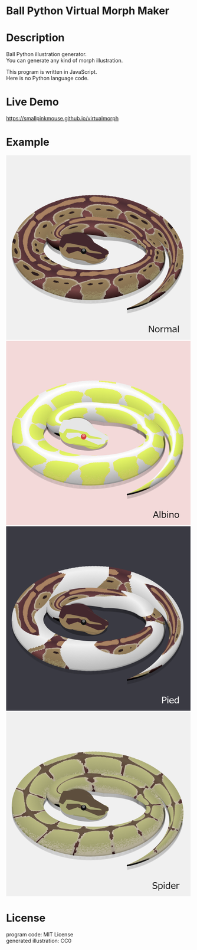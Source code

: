 Ball Python Virtual Morph Maker
===

# Description

Ball Python illustration generator.  
You can generate any kind of morph illustration.  
  
This program is written in JavaScript.  
Here is no Python language code.


# Live Demo

https://smallpinkmouse.github.io/virtualmorph


# Example

![Normal](https://raw.githubusercontent.com/smallpinkmouse/virtualmorph/master/example/normal.png)
![Albino](https://raw.githubusercontent.com/smallpinkmouse/virtualmorph/master/example/albino.png)
![Pied](https://raw.githubusercontent.com/smallpinkmouse/virtualmorph/master/example/pied.png)
![Spider](https://raw.githubusercontent.com/smallpinkmouse/virtualmorph/master/example/spider.png)


# License

program code: MIT License  
generated illustration: CC0
